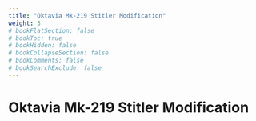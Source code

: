 ```yaml
---
title: "Oktavia Mk-219 Stitler Modification"
weight: 3
# bookFlatSection: false
# bookToc: true
# bookHidden: false
# bookCollapseSection: false
# bookComments: false
# bookSearchExclude: false
---
```

# Oktavia Mk-219 Stitler Modification